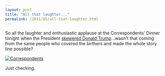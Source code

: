 ```yaml
---
layout: post
title: "All that laughter..."
permalink: /2011/05/all-that-laughter.html
---
```


<p>So all the laughter and enthusiastic applause at the Correspondents&#39; Dinner tonight when the President <a href="http://www.youtube.com/watch?v=n9mzJhvC-8E&amp;feature=player_detailpage#t=564s">skewered Donald Trump</a>...wasn&#39;t that coming from the same people who covered the birthers and made the whole story line possible?</p>
<p><a href="http://www.youtube.com/watch?v=n9mzJhvC-8E&amp;feature=player_detailpage#t=564s" style="display: inline;"><img alt="Correspondents" border="0" class="asset  asset-image at-xid-6a00d8341c4f5f53ef0154320d4642970c image-full" src="http://sippey.typepad.com/.a/6a00d8341c4f5f53ef0154320d4642970c-800wi" title="Correspondents" /></a></p>
<p>Just checking.</p>


